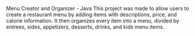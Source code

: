 Menu Creator and Organizer - Java
This project was made to allow users to create a restaurant menu by adding items with descriptions, price, and calorie information. It then organizes every item into a menu, divided by entrees, sides, appetizers, desserts, drinks, and kids menu items.
